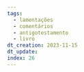 ```yaml
---
tags:
  - lamentações
  - comentários
  - antigotestamento
  - livro
dt_creation: 2023-11-15
dt_update: 
index: 26
---
```


